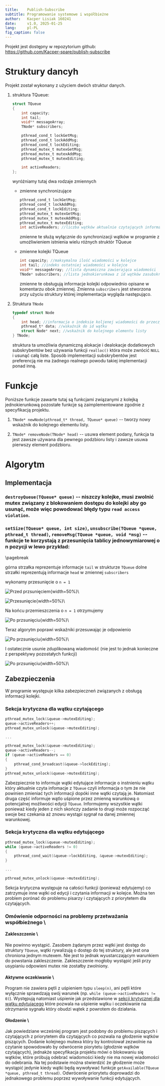 ```yaml
---
title:    Publish-Subscribe
subtitle: Programowanie systemowe i współbieżne
author:   Kacper Lisiak 160241
date:     v1.0, 2025-01-25
lang:     pl-PL
fig_caption: false
---
```


Projekt jest dostępny w repozytorium github: \
<https://github.com/Kacper-spare/publish-subscribe>


# Struktury dancyh

Projekt został wykonany z użyciem dwóch struktur danych.

1. struktura TQueue:

    ```c
    struct TQueue
    {
        int capacity;
        int tail;
        void** messageArray;
        TNode* subscribers;

        pthread_cond_t lockGetMsg;
        pthread_cond_t lockAddMsg;
        pthread_cond_t lockEditing;
        pthread_mutex_t mutexGetMsg;
        pthread_mutex_t mutexAddMsg;
        pthread_mutex_t mutexEditing;

        int activeReaders;
    };
    ```
    wyróżniamy tutaj dwa rodzaje zmiennych
    
    - zmienne synchronizujące

        ```c
        pthread_cond_t lockGetMsg;
        pthread_cond_t lockAddMsg;
        pthread_cond_t lockEditing;
        pthread_mutex_t mutexGetMsg;
        pthread_mutex_t mutexAddMsg;
        pthread_mutex_t mutexEditing;
        int activeReaders; //liczba wątków aktualnie czytających informacje kolejki
        ```
    
        zmienne te służą wyłącznie do synchronizacji wątków w programie z umożliwieniem istnienia wielu różnych struktór TQueue
    
    - zmienne kolejki TQueue

        ```c
        int capacity; //maksymalna ilość wiadomości w kolejce
        int tail; //indeks ostatniej wiadomości w kolejce
        void** messageArray; //lista dynamiczna zawierająca wiadomości
        TNode* subscribers; //lista jednokierunkowa z id wątków zasubskrybowanych
        ```

        zmienne te obsługują informacje kolejki odpowiednio opisane w komentarzu obok zmiennej. Zmienna `subscribers` jest stworzona przy użyciu struktury której implementacja wygląda następująco.
2. Struktura `TNode`

    ```c
    typedef struct Node
    {
        int head; //informacja o indeksie koljenej wiadomości do przeczytania
        pthread_t* data; //wskaźnik do id wątku
        struct Node* next; //wskaźnik do kolejnego elementu listy
    } TNode;
    ```

    struktura ta umożliwia dynamiczną alokacje i dealokacje dodatkowych subskrybentów bez używania funkcji `realloc()` która może zwrócić `NULL` i usunąć całą liste. Sposób implementacji subskrybentów jest preferencją nie ma żadnego realnego powodu takiej implementacji ponad inną.
        
# Funkcje

Poniższe funkcje zawarte tutaj są funkcjami związanymi z kolejką jednokierunkową pozostałe funkcje są zaimplementowane zgodnie z specyfikacją projektu.

1. `TNode* newNode(pthread_t* thread, TQueue* queue)` -- tworzy nowy wskaźnik do   kolejnego elementu listy.

2. `TNode* removeNode(TNode* head)` -- usuwa element podany, funkcja ta jest zawsze    używana dla pewnego podzbioru listy i zawsze usuwa pierwszy element podzbioru.

# Algorytm

## Implementacja

### `destroyQueue(TQueue* queue)` -- niszczy kolejke, musi zwolnić mutex związany z  blokowaniem dostępu do kolejki aby go usunąć, może więc powodować błędy typu `read access violation`.

### `setSize(TQueue* queue, int size)`, `unsubscribe(TQueue *queue, pthread_t thread)`, `removeMsg(TQueue *queue, void *msg)` -- funkcje te korzystają z przesunięcia tablicy jednowymiarowej o n pozycji w lewo przykład:

\pagebreak

górna strzałka reprezentuje informacje `tail` w strukturze `TQueue` dolne strzałki reprezentują informacje `head` w zmiennej `subscribers`

wykonamy przesunięcie o `n = 1` 

![Przed przsunięciem](pngs/ex1.png){width=50%}\

![Przesunięcie](pngs/ex2.png){width=50%}\

Na końcu przemieszczenia o `n = 1` otrzymujemy

![Po przsunięciu](pngs/ex3.png){width=50%}\

Teraz algorytm poprawi wskaźniki przesuwając je odpowienio 

![Po przsunięciu](pngs/ex4.png){width=50%}\

I ostatecznie usunie zduplikowaną wiadomość (nie jest to jednak konieczne z perspektywy pozostałych funkcji)

![Po przsunięciu](pngs/ex5.png){width=50%}\

## Zabezpieczenia

W programie występuje kilka zabezpieczneń związanych z obsługą informacji kolejki.

### Sekcja krytyczna dla wątku czytającego

```c
pthread_mutex_lock(&queue->mutexEditing);
queue->activeReaders++;
pthread_mutex_unlock(&queue->mutexEditing);

...

pthread_mutex_lock(&queue->mutexEditing);
queue->activeReaders--;
if (queue->activeReaders == 0)
{
    pthread_cond_broadcast(&queue->lockEditing);
}
pthread_mutex_unlock(&queue->mutexEditing);
```

Zabezpiecznie to informuje wątki edytujące informacje o instnieniu wątku który aktualnie czyta infomacje z `TQueue` czyli informacja o tym że nie powinien zmieniać tych informacji dopóki inne wątki czytają je. Natomiast druga część informuje wątlo uśpione przez zmienną warunkową o potencjalnej możliwości edycji `TQueue`. Informujemy wszystkie wątki ponieważ kiedy jeden z nich skończy zadanie to drugi może rozpocząć swoje bez czekania aż znowu wystąpi sygnał na danej zmiennej warunkowej.

### Sekcja krytyczna dla wątku edytującego

```c
pthread_mutex_lock(&queue->mutexEditing);
while (queue->activeReaders != 0)
{
    pthread_cond_wait(&queue->lockEditing, &queue->mutexEditing);
}

...

pthread_mutex_unlock(&queue->mutexEditing);
```

Sekcja krytyczna występuje na całości funkcji (ponieważ edytujemy) co zatrzymuje inne wątki od edycji i czytania informacji w kolejce. Można ten problem porónać do problemu pisarzy i czytających z priorytetem dla czytających.

### Omówienie odporności na problemy przetważania współbieżnego \

#### Zakleszczenie \

Nie powinno wystąpić. Zasobem żądanym przez wątki jest dostęp do struktury `TQueue`, wątki rywalizują o dostęp do tej struktury, ale jest ona chroniona jednym mutexem. Nie jest to jednak wyustarczającym warunkiem do powstania zakleszczenie. Zakleszczenie mogłoby wystąpić jeśli przy usypianiu odpowieni mutex nie zostałby zwolniony.

#### Aktywne oczekiwanie \

Program nie zawiera pętli z uśpieniem typu `sleep(n)`, ani pętli które wyłącznie sprawdzają swój warunek (np. `while (queue->activeReaders != 0)`). Występują natomiast uśpienie jak przedstawione w [sekcji krytycznej dla wątku edytującego](#sekcja-krytyczna-dla-wątku-edytującego) które pozwala na uśpienie wątku i oczekiwanie na otrzymanie sygnału który obudzi wątek z powrotem do działania.

#### Głodzenie \

Jak powiedziane wcześniej program jest podobny do problemu piszących i czytających z priorytetem dla czytających co pozwala na głodzenie wątków piszących. Dodanie kolejnego mutexa który by kontrolował zezwolnie na czytanie spowodowało by odwrócenie piorytetu (głodznie wątków czytających), jednakże specyfikacja projektu mówi o blokowaniu się wątków, które próbują odebrać wiadomości kiedy nie ma nowej wiadomości do odebrania. Na tej podstawie można stwierdzić że głodzenie może wystąpić jedynie kiedy wątki będą wywoływać funkcje `getAvailable(TQueue *queue, pthread_t thread)`. Odwrócenie priorytetu doprowadzi do jednakowego problemu poprzez wywoływanie funkcji edytujących.